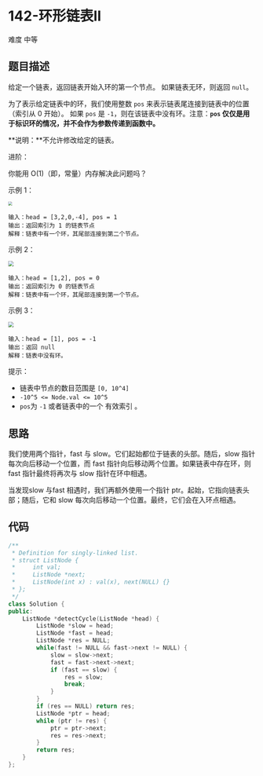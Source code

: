 # 142-环形链表II

难度 中等



## 题目描述

给定一个链表，返回链表开始入环的第一个节点。 如果链表无环，则返回 `null`。

为了表示给定链表中的环，我们使用整数 `pos` 来表示链表尾连接到链表中的位置（索引从 0 开始）。 如果 `pos` 是 `-1`，则在该链表中没有环。注意：**`pos` 仅仅是用于标识环的情况，并不会作为参数传递到函数中。**

**说明：**不允许修改给定的链表。

进阶：

你能用 O(1)（即，常量）内存解决此问题吗？

示例 1：

<img src="C:/Users/ladmin/OneDrive/桌面/CodingInterviews/Leetcode/images/circularlinkedlist.png" style="zoom:50%;" />

```
输入：head = [3,2,0,-4], pos = 1
输出：返回索引为 1 的链表节点
解释：链表中有一个环，其尾部连接到第二个节点。
```

示例 2：

<img src="C:/Users/ladmin/OneDrive/桌面/CodingInterviews/Leetcode/images/circularlinkedlist_test2.png" style="zoom:70%;" />

```
输入：head = [1,2], pos = 0
输出：返回索引为 0 的链表节点
解释：链表中有一个环，其尾部连接到第一个节点。
```

示例 3：

<img src="C:/Users/ladmin/OneDrive/桌面/CodingInterviews/Leetcode/images/circularlinkedlist_test3.png" style="zoom:70%;" />

```
输入：head = [1], pos = -1
输出：返回 null
解释：链表中没有环。
```

提示：

- 链表中节点的数目范围是 `[0, 10^4]`
- `-10^5 <= Node.val <= 10^5`
- `pos`为 `-1` 或者链表中的一个 有效索引 。



## 思路

我们使用两个指针，fast 与 slow。它们起始都位于链表的头部。随后，slow 指针每次向后移动一个位置，而 fast 指针向后移动两个位置。如果链表中存在环，则 fast 指针最终将再次与 slow 指针在环中相遇。

当发现slow 与fast 相遇时，我们再额外使用一个指针 ptr。起始，它指向链表头部；随后，它和 slow 每次向后移动一个位置。最终，它们会在入环点相遇。



## 代码

```c++
/**
 * Definition for singly-linked list.
 * struct ListNode {
 *     int val;
 *     ListNode *next;
 *     ListNode(int x) : val(x), next(NULL) {}
 * };
 */
class Solution {
public:
    ListNode *detectCycle(ListNode *head) {
        ListNode *slow = head;
        ListNode *fast = head;
        ListNode *res = NULL;
        while(fast != NULL && fast->next != NULL) {
            slow = slow->next;
            fast = fast->next->next;
            if (fast == slow) {
                res = slow;
                break;
            } 
        }
        if (res == NULL) return res;
        ListNode *ptr = head;
        while (ptr != res) {
            ptr = ptr->next;
            res = res->next;
        }
        return res;
    }
};
```



